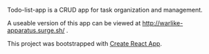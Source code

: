 Todo-list-app is a CRUD app for task organization and management.

A useable version of this app can be viewed at http://warlike-apparatus.surge.sh/ .

This project was bootstrapped with [Create React App](https://github.com/facebook/create-react-app).
